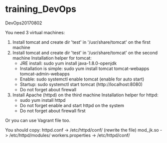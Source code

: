 # training_DevOps
DevOps20170802

You need 3 virtual machines:

1. Install tomcat and create dir 'test' in '/usr/share/tomcat' on the first machine
2. Install tomcat and create dir 'test' in '/usr/share/tomcat' on the second machine
  Installation helper for tomcat:
    - JRE install: sudo yum install java-1.8.0-openjdk
    - Installation is simple: sudo yum install tomcat tomcat-webapps tomcat-admin-webapps
    - Enable: sudo systemctl enable tomcat (enable for auto start)
    - Startup: sudo systemctl start tomcat (http://localhost:8080)
    - Do not forget about firewall
3. Install Apache (httpd) on the third machine
  Installation helper for httpd:
    - sudo yum install httpd
    - Do not forget enable and start httpd on the system
    - Do not forget about firewall first
    
Or you can use Vagrant file too.

You should copy:
httpd.conf -> /etc/httpd/conf/ (rewrite the file)
mod_jk.so -> /etc/httpd/modules/
workers.properties -> /etc/httpd/conf/
